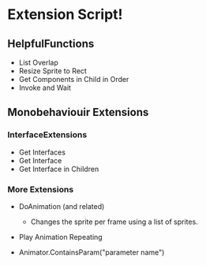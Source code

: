 # Extension Script!

## HelpfulFunctions
- List Overlap
- Resize Sprite to Rect
- Get Components in Child in Order
- Invoke and Wait


## Monobehaviouir Extensions
### InterfaceExtensions
- Get Interfaces
- Get Interface
- Get Interface in Children

### More Extensions
- DoAnimation (and related)
    - Changes the sprite per frame using a list of sprites. 

- Play Animation Repeating
- Animator.ContainsParam("parameter name")